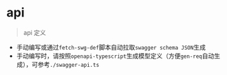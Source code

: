 # api

> api 定义

- 手动编写或通过`fetch-swg-def`脚本自动拉取`swagger schema JSON`生成
- 手动编写时，请按照`openapi-typescript`生成模型定义（方便`gen-req`自动生成），可参考`./swagger-api.ts`
